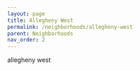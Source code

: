 ```yaml
---
layout: page
title: Allegheny West
permalink: /neighborhoods/allegheny-west
parent: Neighborhoods
nav_order: 2
---
```


allegheny west